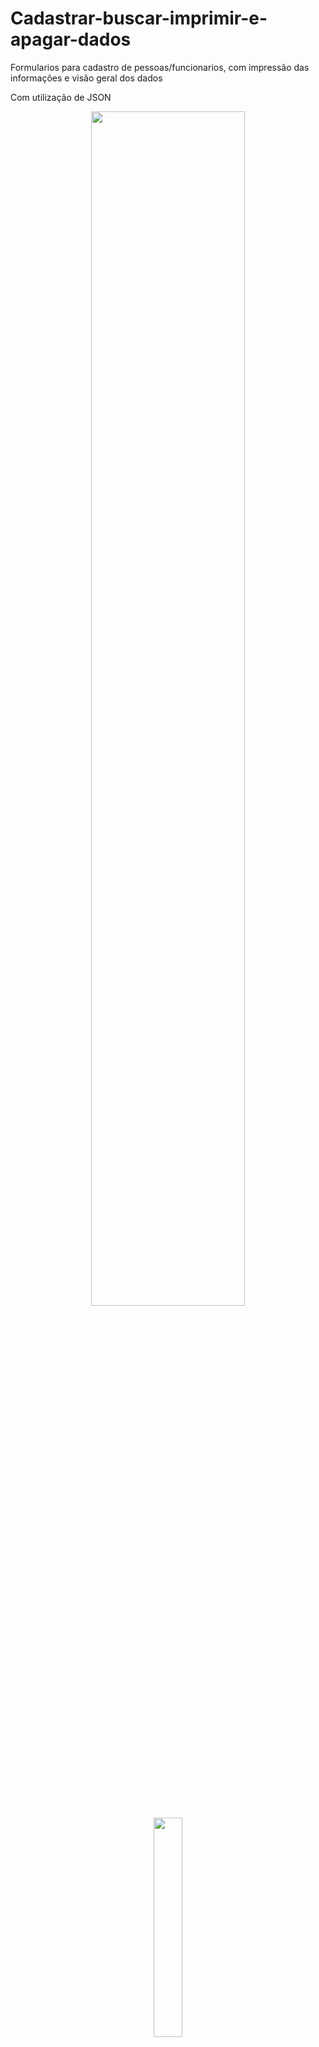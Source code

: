 # Cadastrar-buscar-imprimir-e-apagar-dados
<p>Formularios para cadastro de pessoas/funcionarios, com impressão das informações e visão geral dos dados</p>
<p>Com utilização de JSON</p>
<div align="center">
<img src="https://user-images.githubusercontent.com/100448388/222914539-1c581095-bc51-41ad-96dd-26c297b81abf.png" width="70%">
</div>
<div align="center">
  <img src="https://user-images.githubusercontent.com/100448388/222915273-7681166c-e6f6-4641-b1df-b063284b807a.png" width="30%">
</div>
Acesse: https://jessicamoreiras.github.io/Cadastrar-buscar-imprimir-e-apagar-dados/
